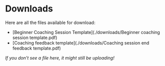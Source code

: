 # Downloads

Here are all the files available for download:

- [Beginner Coaching Session Template](./downloads/Beginner coaching session template.pdf)
- [Coaching feedback template](./downloads/Coaching session end feedback template.pdf)


_If you don’t see a file here, it might still be uploading!_
